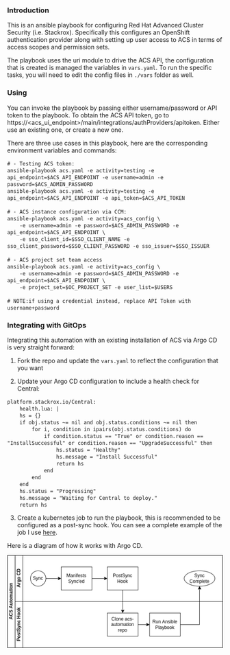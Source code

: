 ### Introduction

This is an ansible playbook for configuring Red Hat Advanced Cluster Security (i.e. Stackrox). Specifically this configures an OpenShift authentication provider along with setting up user access to ACS in terms of access scopes and permission sets.

The playbook uses the uri module to drive the ACS API, the configuration that is created is managed the variables in `vars.yaml`. To run the specific tasks, you will need to edit the config files in `./vars` folder as well.

### Using

You can invoke the playbook by passing either username/password or API token to the playbook. To obtain the ACS API token, go to https://<acs_ui_endpoint>/main/integrations/authProviders/apitoken. Either use an existing one, or create a new one.

There are three use cases in this playbook, here are the corresponding environment variables and commands:
```shell
# - Testing ACS token:
ansible-playbook acs.yaml -e activity=testing -e api_endpoint=$ACS_API_ENDPOINT -e username=admin -e password=$ACS_ADMIN_PASSWORD
ansible-playbook acs.yaml -e activity=testing -e api_endpoint=$ACS_API_ENDPOINT -e api_token=$ACS_API_TOKEN

# - ACS instance configuration via CCM:
ansible-playbook acs.yaml -e activity=acs_config \
    -e username=admin -e password=$ACS_ADMIN_PASSWORD -e api_endpoint=$ACS_API_ENDPOINT \
    -e sso_client_id=$SSO_CLIENT_NAME -e sso_client_password=$SSO_CLIENT_PASSWORD -e sso_issuer=$SSO_ISSUER

# - ACS project set team access
ansible-playbook acs.yaml -e activity=acs_config \
    -e username=admin -e password=$ACS_ADMIN_PASSWORD -e api_endpoint=$ACS_API_ENDPOINT \
    -e project_set=$OC_PROJECT_SET -e user_list=$USERS

# NOTE:if using a credential instead, replace API Token with username+password
```


### Integrating with GitOps

Integrating this automation with an existing installation of ACS via Argo CD is very straight forward:

1. Fork the repo and update the `vars.yaml` to reflect the configuration that you want

2. Update your Argo CD configuration to include a health check for Central:

```
platform.stackrox.io/Central:
    health.lua: |
    hs = {}
    if obj.status ~= nil and obj.status.conditions ~= nil then
        for i, condition in ipairs(obj.status.conditions) do
            if condition.status == "True" or condition.reason == "InstallSuccessful" or condition.reason == "UpgradeSuccessful" then
                hs.status = "Healthy"
                hs.message = "Install Successful"
                return hs
            end
        end
    end
    hs.status = "Progressing"
    hs.message = "Waiting for Central to deploy."
    return hs
```

3. Create a kubernetes job to run the playbook, this is recommended to be configured as a post-sync hook. You can see a complete example of the job I use [here](https://github.com/gnunn-gitops/cluster-config/blob/main/components/apps/acs-operator/overlays/oauth/init-acs.yaml).

Here is a diagram of how it works with Argo CD.

![GitOps Flow](docs/img/gitops-flow.png)
